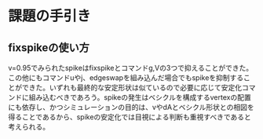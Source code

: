 # 課題の手引き
## fixspikeの使い方
v=0.95でみられたspikeはfixspikeとコマンドg,Vの3つで抑えることができた。この他にもコマンドuやj、edgeswapを組み込んだ場合でもspikeを抑制することができた。いずれも最終的な安定形状は似ているので必要に応じて安定化コマンドに組み込むべきであろう。spikeの発生はベシクルを構成するvertexの配置にも依存し、かつシミュレーションの目的は、vやdAとベシクル形状との相図を得ることであるから、spikeの安定化では目視による判断も重視すべきであると考えられる。
